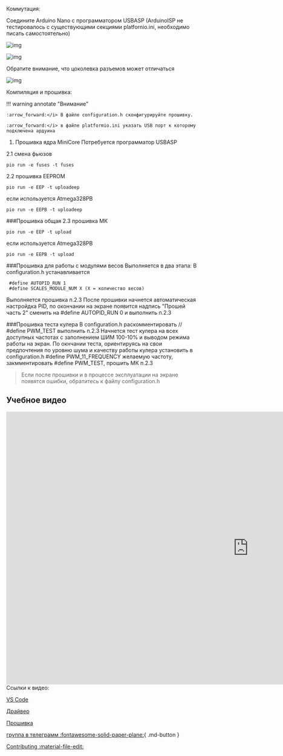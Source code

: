 Коммутация:

Соедините Arduino Nano с программатором USBASP
(ArduinoISP не тестировалось с существующими секциями platfornio.ini, необходимо писать самостоятельно) 
<!-- https://raw.githubusercontent.com/pavluchenkor/iDryerController/master/src_isp/pins.png -->
![img](https://raw.githubusercontent.com/pavluchenkor/iDryerController/master/src_isp/pins.png)

![img](https://raw.githubusercontent.com/pavluchenkor/iDryerController/master/src_isp/usbasp10.jpg)

Обратите внимание, что цоколевка разъемов может отличаться

![img](https://raw.githubusercontent.com/pavluchenkor/iDryerController/master/src_isp/img001.png)

Компиляция и прошивка:

!!! warning annotate "Внимание"

    :arrow_forward:</i> В файле configuration.h сконфигурируйте прошивку.
    
    :arrow_forward:</i> в файле platformio.ini указать USB порт к которому подключена ардуина


1. Прошивка ядра MiniCore
Потребуется программатор USBASP

2.1 смена фьюзов
```
pio run -e fuses -t fuses
```

2.2 прошивка EEPROM<br>

```
pio run -e EEP -t uploadeep
```
если используется Atmega328PB
```
pio run -e EEPB -t uploadeep
```

###Прошивка общая
2.3 прошивка МК<br>
```
pio run -e EEP -t upload
```

если используется Atmega328PB
    
```
pio run -e EEPB -t upload 
```

###Прошивка для работы с модулями весов
Выполняется в два этапа:
В configuration.h устанавливается
```
 #define AUTOPID_RUN 1
 #define SCALES_MODULE_NUM Х (Х = количество весов)
```
Выполняется прошивка п.2.3
После прошивки начнется автоматическая настройдка PID, по окончании на экране появится надпись "Прошей часть 2"
сменить на #define AUTOPID_RUN 0
и выполнить п.2.3

###Прошивка теста кулера
В configuration.h раскомментировать // #define PWM_TEST
выполнить п.2.3
Начнется тест кулера на всех доступных частотах с заполнением ШИМ 100-10% и выводом режима работы на экран. По окнчании теста, ориентируясь на свои предпочтения по уровню шума и качеству работы кулера установить в configuration.h #define PWM_11_FREQUENCY желаемую частоту,  закмментировать #define PWM_TEST, прошить МК п.2.3


> Если после прошивки и в процессе эксплуатации на экране появятся ошибки, обратитесь к файлу configuration.h

## Учебное видео
<div class="video-wrapper">
  <iframe width="1280" height="720" src="https://www.youtube.com/embed/psw30jXlxPQ" frameborder="0" allowfullscreen></iframe>
</div>
Ссылки к видео:

[VS Code](https://code.visualstudio.com/Download)

[Драйвер](https://zadig.akeo.ie/)

[Прошивка](https://github.com/pavluchenkor/iDryerController)


[группа в телеграмм :fontawesome-solid-paper-plane:](https://t.me/iDryer){ .md-button }

[Contributing :material-file-edit:](https://github.com/pavluchenkor/iDryerController)
